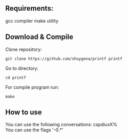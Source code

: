## Requirements:  
gcc compiler
make utility

## Download & Compile
Clone repository:
```
git clone https://github.com/shuygena/printf printf
```
Go to directory:
```
cd printf 
```
For compile program run:
```
make
```
## How to use

You can use the following conversations: cspdiuxX%  
You can use the flags '-0.*'  
